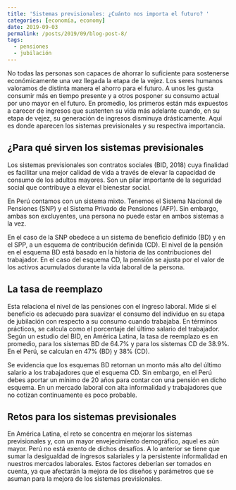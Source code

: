 ```yaml
---
title: 'Sistemas previsionales: ¿Cuánto nos importa el futuro? '
categories: [economía, economy]
date: 2019-09-03
permalink: /posts/2019/09/blog-post-8/
tags:
  - pensiones
  - jubilación
---
```


No todas las personas son capaces de ahorrar lo suficiente para sostenerse económicamente una vez llegada la etapa de la vejez. Los seres humanos valoramos de distinta manera el ahorro para el futuro. A unos les gusta consumir más en tiempo presente y a otros posponer su consumo actual por uno mayor en el futuro. En promedio, los primeros están más expuestos a carecer de ingresos que sustenten su vida más adelante cuando, en su etapa de vejez, su generación de ingresos disminuya drásticamente. Aquí es donde aparecen los sistemas previsionales y su respectiva importancia.

¿Para qué sirven los sistemas previsionales
------
Los sistemas previsionales son contratos sociales (BID, 2018) cuya finalidad es facilitar una mejor calidad de vida a través de elevar la capacidad de consumo de los adultos mayores. Son un pilar importante de la seguridad social que contribuye a elevar el bienestar social.

En Perú contamos con un sistema mixto. Tenemos el Sistema Nacional de Pensiones (SNP) y el Sistema Privado de Pensiones (AFP). Sin embargo, ambas son excluyentes, una persona no puede estar en ambos sistemas a la vez.

En el caso de la SNP obedece a un sistema de beneficio definido (BD) y en el SPP, a un esquema de contribución definida (CD). El nivel de la pensión en el esquema BD está basado en la historia de las contribuciones del trabajador. En el caso del esquema CD, la pensión se ajusta por el valor de los activos acumulados durante la vida laboral de la persona.

La tasa de reemplazo
------
Esta relaciona el nivel de las pensiones con el ingreso laboral. Mide si el beneficio es adecuado para suavizar el consumo del individuo en su etapa de jubilación con respecto a su consumo cuando trabajaba. En términos prácticos, se calcula como el porcentaje del último salario del trabajador. Según un estudio del BID, en América Latina, la tasa de reemplazo es en promedio, para los sistemas BD de 64.7% y para los sistemas CD de 38.9%. En el Perú, se calculan en 47% (BD) y 38% (CD).

Se evidencia que los esquemas BD retornan un monto más alto del último salario a los trabajadores que el esquema CD. Sin embargo, en el Perú debes aportar un mínimo de 20 años para contar con una pensión en dicho esquema. En un mercado laboral con alta informalidad y trabajadores que no cotizan continuamente es poco probable.

Retos para los sistemas previsionales 
------
En América Latina, el reto se concentra en mejorar los sistemas previsionales y, con un mayor envejecimiento demográfico, aquel es aún mayor. Perú no está exento de dichos desafíos. A lo anterior se tiene que sumar la desigualdad de ingresos salariales y la persistente informalidad en nuestros mercados laborales. Estos factores deberían ser tomados en cuenta, ya que afectarán la mejora de los diseños y parámetros que se asuman para la mejora de los sistemas previsionales. 
